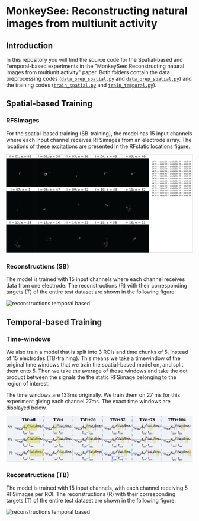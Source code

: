 # MonkeySee: Reconstructing natural images from multiunit activity

## Introduction

In this repository you will find the source code for the Spatial-based and Temporal-based experiments in the "MonkeySee: Reconstructing natural images from multiunit activity" paper. Both folders contain the data preprocessing codes ([`data_prep_spatial.py`](SpatialBased/data_prep_spatial.py) and [`data_prep_spatial.py`](TemporalBased/data_prep_temporal.py)) and the training codes ([`train_spatial.py`](SpatialBased/train_spatial.py) and [`train_temporal.py`](TemporalBased/train_temporal.py)). 


## Spatial-based Training 

### RFSimages 
For the spatial-based training (SB-training), the model has 15 input channels where each input channel receives RFSimages from an electrode array. The locations of these excitations are presented in the RFstatic locations figure.


![RFstatic locations](Figures/RFStatic.png "RFstatic locations")


### Reconstructions (SB)
The model is trained with 15 input channels where each channel receives data from one electrode. The reconstructions (R) with their corresponding targets (T) of the entire test dataset are shown in the following figure:

<img src="Figures/recons_spatial.png" alt="reconstructions temporal based" width="700"/> 


## Temporal-based Training 
### Time-windows 
We also train a model that is split into 3 ROIs and time chunks of 5, instead of 15 electrodes (TB-training). This means we take a timewindow of the original time windows that we train the spatial-based model on, and split them onto 5. Then we take the average of those windows and take the dot product between the signals the the static RFSimage belonging to the region of interest. 

The time windows are 133ms originally. We train them on 27 ms for this experiment giving each channel 27ms. The exact time windows are displayed below.

<img src="Figures/time_windows.png" alt="time windows" width="700"/> 

### Reconstructions (TB)
The model is trained with 15 input channels, with each channel receiving 5 RFSimages per ROI. The reconstructions (R) with their corresponding targets (T) of the entire test dataset are shown in the following figure:

<img src="Figures/recons_times.png" alt="reconstructions temporal based" width="700"/> 